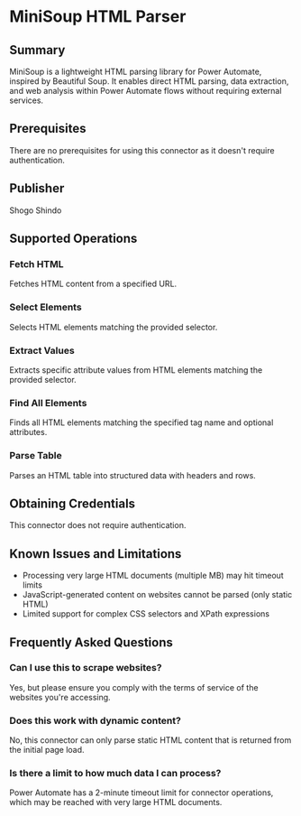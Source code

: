 # MiniSoup HTML Parser

## Summary

MiniSoup is a lightweight HTML parsing library for Power Automate, inspired by Beautiful Soup. It enables direct HTML parsing, data extraction, and web analysis within Power Automate flows without requiring external services.

## Prerequisites

There are no prerequisites for using this connector as it doesn't require authentication.

## Publisher

Shogo Shindo

## Supported Operations

### Fetch HTML
Fetches HTML content from a specified URL.

### Select Elements
Selects HTML elements matching the provided selector.

### Extract Values
Extracts specific attribute values from HTML elements matching the provided selector.

### Find All Elements
Finds all HTML elements matching the specified tag name and optional attributes.

### Parse Table
Parses an HTML table into structured data with headers and rows.

## Obtaining Credentials

This connector does not require authentication.

## Known Issues and Limitations

- Processing very large HTML documents (multiple MB) may hit timeout limits
- JavaScript-generated content on websites cannot be parsed (only static HTML)
- Limited support for complex CSS selectors and XPath expressions

## Frequently Asked Questions

### Can I use this to scrape websites?
Yes, but please ensure you comply with the terms of service of the websites you're accessing.

### Does this work with dynamic content?
No, this connector can only parse static HTML content that is returned from the initial page load.

### Is there a limit to how much data I can process?
Power Automate has a 2-minute timeout limit for connector operations, which may be reached with very large HTML documents.
